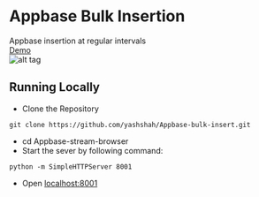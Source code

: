 # Appbase Bulk Insertion
Appbase insertion at regular intervals  
[Demo](http://yashshah.github.io/Appbase-bulk-insert/)  
![alt tag](http://g.recordit.co/31sdDupqbv.gif) 

## Running Locally

- Clone the Repository  
```
git clone https://github.com/yashshah/Appbase-bulk-insert.git
```
- cd Appbase-stream-browser 
- Start the sever by following command:  
```
python -m SimpleHTTPServer 8001
```
- Open [localhost:8001](http://localhost:8001)

